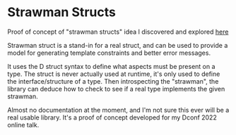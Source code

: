 # Strawman Structs

Proof of concept of "strawman structs" idea I discovered and explored [here](https://www.youtube.com/watch?v=ZxzczSDaobw)

Strawman struct is a stand-in for a real struct, and can be used to provide a model for generating template constraints and better error messages.

It uses the D struct syntax to define what aspects must be present on a type. The struct is never actually used at runtime, it's only used to define the interface/structure of a type. Then introspecting the "strawman", the library can deduce how to check to see if a real type implements the given strawman.

Almost no documentation at the moment, and I'm not sure this ever will be a real usable library. It's a proof of concept developed for my Dconf 2022 online talk.
